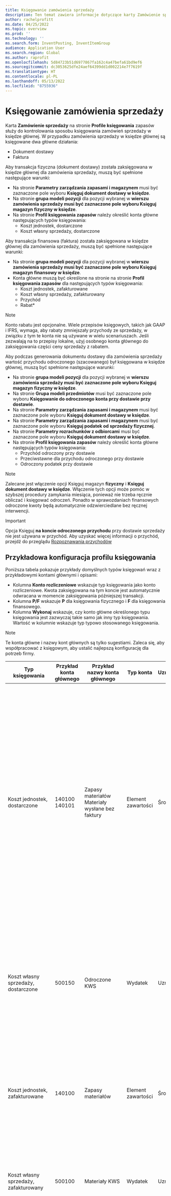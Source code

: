 ```yaml
---
title: Księgowanie zamówienia sprzedaży
description: Ten temat zawiera informacje dotyczące karty Zamówienie sprzedaży na stronie profilu księgowania zapasów.
author: rachelprofitt
ms.date: 04/25/2022
ms.topic: overview
ms.prod: ''
ms.technology: ''
ms.search.form: InventPosting, InventItemGroup
audience: Application User
ms.search.region: Global
ms.author: raprofit
ms.openlocfilehash: 5d84723b51d6977867fa162c4a47befa61bd9ef6
ms.sourcegitcommit: dc3053625dfe24aef64399dd1d002214e7f7619f
ms.translationtype: HT
ms.contentlocale: pl-PL
ms.lasthandoff: 05/13/2022
ms.locfileid: "8755936"
---
```

# <a name="sales-order-posting"></a>Księgowanie zamówienia sprzedaży

Karta **Zamówienie sprzedaży** na stronie **Profile księgowania** zapasów służy do kontrolowania sposobu księgowania zamówień sprzedaży w księdze głównej. W przypadku zamówienia sprzedaży w księdze głównej są księgowane dwa główne działania: 

- Dokument dostawy
- Faktura

Aby transakcja fizyczna (dokument dostawy) została zaksięgowana w księdze głównej dla zamówienia sprzedaży, muszą być spełnione następujące warunki:

- Na stronie **Parametry zarządzania zapasami i magazynem** musi być zaznaczone pole wyboru **Księguj dokument dostawy w księdze**.
- Na stronie **grupa modeli pozycji** dla pozycji wybranej w **wierszu zamówienia sprzedaży musi być zaznaczone pole wyboru Księguj magazyn fizyczny w księdze**.
- Na stronie **Profil księgowania zapasów** należy określić konta główne następujących typów księgowania:
  - Koszt jednostek, dostarczone
  - Koszt własny sprzedaży, dostarczone

Aby transakcja finansowa (faktura) została zaksięgowana w księdze głównej dla zamówienia sprzedaży, muszą być spełnione następujące warunki:

- Na stronie **grupa modeli pozycji** dla pozycji wybranej w **wierszu zamówienia sprzedaży musi być zaznaczone pole wyboru Księguj magazyn finansowy w księdze**.
- Konta główne muszą być określone na stronie na stronie **Profil księgowania zapasów** dla następujących typów księgowania:
  - Koszt jednostek, zafakturowane
  - Koszt własny sprzedaży, zafakturowany
  - Przychód
  - Rabat\*

> [!NOTE]
> Konto rabatu jest opcjonalne. Wiele przepisów księgowych, takich jak GAAP i IFRS, wymaga, aby rabaty zmniejszały przychody ze sprzedaży, w związku z tym te konta nie są używane w wielu scenariuszach. Jeśli zezwalają na to przepisy lokalne, użyj osobnego konta głównego do zaksięgowania części ceny sprzedaży z rabatem.

Aby podczas generowania dokumentu dostawy dla zamówienia sprzedaży wartość przychodu odroczonego (szacowanego) był księgowana w księdze głównej, muszą być spełnione następujące warunki:

- Na stronie **grupa modeli pozycji** dla pozycji wybranej w **wierszu zamówienia sprzedaży musi być zaznaczone pole wyboru Księguj magazyn fizyczny w księdze**.
- Na stronie **Grupa modeli przedmiotów** musi być zaznaczone pole wyboru **Księgowanie do odroczonego konta przy dostawie przy dostawie**.
- Na stronie **Parametry zarządzania zapasami i magazynem** musi być zaznaczone pole wyboru **Księguj dokument dostawy w księdze**.
- Na stronie **Parametry zarządzania zapasami i magazynem** musi być zaznaczone pole wyboru **Księguj podatek od sprzedaży fizycznej**.
- Na stronie **Parametry rozrachunków z odbiorcami** musi być zaznaczone pole wyboru **Księguj dokument dostawy w księdze**.
- Na stronie **Profil księgowania zapasów** należy określić konta główne następujących typów księgowania:
  - Przychód odroczony przy dostawie
  - Przeciwstawne dla przychodu odroczonego przy dostawie
  - Odroczony podatek przy dostawie

> [!NOTE]
> Zalecane jest włączenie opcji Księguj magazyn **fizyczny** i **Księguj dokument dostawy w księdze**. Włączenie tych opcji może pomóc w szybszej procedury zamykania miesiąca, ponieważ nie trzeba ręcznie obliczać i księgować odroczeń. Ponadto w sprawozdaniach finansowych odroczone kwoty będą automatycznie odzwierciedlane bez ręcznej interwencji.

> [!IMPORTANT]
> Opcja Księguj **na koncie odroczonego przychodu** przy dostawie sprzedaży nie jest używana w przychód. Aby uzyskać więcej informacji o przychód, przejdź do przeglądu [Rozpoznawania przychodów](/accounts-receivable/revenue-recognition-overview.md)

## <a name="sample-posting-profile-configuration"></a>Przykładowa konfiguracja profilu księgowania 

Poniższa tabela pokazuje przykłady domyślnych typów księgowań wraz z przykładowymi kontami głównymi i opisami:
 
- Kolumna **Konto rozliczeniowe** wskazuje typ księgowania jako konto rozliczeniowe. Kwota zaksięgowana na tym koncie jest automatycznie odwracana w momencie zaksięgowania późniejszej transakcji. 
- Kolumna **P/F** wskazuje **P** dla księgowania fizycznego i **F** dla księgowania finansowego. 
- Kolumna **Wykonaj** wskazuje, czy konto główne określonego typu księgowania jest zazwyczaj takie samo jak inny typ księgowania. Wartość w kolumnie wskazuje typ typowo stosowanego księgowania.

> [!NOTE]
> Te konta główne i nazwy kont głównych są tylko sugestiami. Zaleca się, aby współpracować z księgowym, aby ustalić najlepszą konfigurację dla potrzeb firmy.


| Typ księgowania | Przykład konta głównego | Przykład nazwy konta głównego | Typ konta | Uznanie/kredyt? | Konto rozliczeniowe | P/F | Śledzenie | Opis |
|------------|------------------------|-------------------------|--------------|---------|-------------------|------------|------|-------------------------|
| Koszt jednostek, dostarczone | 140100</br>140101 | Zapasy materiałów</br>Materiały wysłane bez faktury | Element zawartości | Środki | Tak | P | Koszt jednostek, zafakturowane | Używane podczas zaksięgowania dokumentu dostawy dla zamówienia sprzedaży. Konto przeciwstawne jest kosztem sprzedanych towarów, dostarczonych. Kwota na tym koncie jest wycofywana po zaksięgowaniu faktury zamówienia sprzedaży. Konto Zapasy materiałów wysłanych, które nie zostały zafakturowane, może być użyte do reprezentowania magazynu fizycznego, a konto zapasów materiałów można zarezerwować na podstawie aktualizacji finansowej. |
| Koszt własny sprzedaży, dostarczone | 500150 | Odroczone KWS | Wydatek | Uznanie | Tak | P  | Używane podczas zaksięgowania dokumentu dostawy dla zamówienia sprzedaży. Potrącenie na konto stanowi Koszt dostarczonych jednostek. Kwota na tym koncie jest wycofywana po zaksięgowaniu faktury zamówienia sprzedaży. |
| Koszt jednostek, zafakturowane | 140100 | Zapasy materiałów | Element zawartości | Środki | Nie | P | Koszt jednostek, dostarczone | Używane, gdy księgowana jest faktura zamówienia sprzedaży. Potrącenie na to konto stanowi Koszt sprzedanych towarów, zafakturowany. To konto reprezentuje zapasy w bilansie. |
| Koszt własny sprzedaży, zafakturowany | 500100 | Materiały KWS | Wydatek | Uznanie | Nie | P  | Używane, gdy księgowana jest faktura zamówienia sprzedaży. Potrącenie na to konto stanowi Koszt jednostek, zafakturowany. To konto reprezentuje KSZ w instrukcji P&amp;L. |
| Przychody (przychody z zamówienia sprzedaży*) | 400100 | Materiały przychodowe | Przychód | Środki | Nie | P   | Używane, gdy księgowana jest faktura zamówienia sprzedaży. Konto przeciwstawne do tego konta jest kontem rozrachunkowym (saldo odbiorcy*) w profilu **księgowania rozrachunków z odbiorcami**. |
| Prowizja (Sprzedaż, prowizja*) | 602150 | Wydatki z tytułu prowizji | Wydatek | Uznanie | Nie | P  | Używane, gdy prowizja jest włączona i obliczana dla sprzedaży oraz księgowana podczas procesu fakturowania zamówienia sprzedaży. Przeciwstawne dla tego konta jest prowizja od zobowiązań. |
| Konto przeciwstawne prowizji (Sprzedaż, Konto przeciwstawne prowizji*) | 201110 | Prowizje naliczone | Pasywa | Środki | Tak | P | Używane, gdy prowizja jest włączona i obliczana dla sprzedaży oraz księgowana podczas procesu fakturowania zamówienia sprzedaży. Potrącenie na tym rachunku stanowi koszt Komisji. |
| Przychód odroczony przy dostawie (Sprzedaż – Przychód dokumentu dostawy*) | 401400 | Naliczona sprzedaż | Przychód | Środki | Tak | P  | Używane, gdy przychód odroczony dla dostawy jest włączony i księgowany podczas przetwarzania dokumentu dostawy zamówienia sprzedaży. Kompensacja dla tego konta jest kompensacją przychodów odroczonych. Kwoty na tym koncie są automatycznie wycofywne po zaksięgowaniu faktury zamówienia sprzedaży. |
| Odroczona kompensacja przychodów przy dostawie (Sprzedaż – kompensacja przychodów z listu przewozowego)* | 130400 | Rozrachunki z odbiorcami — niefakturowane | Element zawartości | Uznanie | Tak | P  | Używane, gdy przychód odroczony dla dostawy jest włączony i księgowany podczas przetwarzania dokumentu dostawy zamówienia sprzedaży. Przesunięciem na tym koncie jest Przychód odroczony w momencie dostawy. Kwoty na tym koncie są automatycznie wycofywne po zaksięgowaniu faktury zamówienia sprzedaży. |
| Odroczony podatek od sprzedaży przy dostawie (sprzedaż, podatek od listu przewozowego*) | 250500 | Odroczony podatek od sprzedaży | Pasywa | Środki | Tak | P  | Używane, gdy jest włączony przychód odroczony dla dostawy i jest włączony podatek fizyczny księgowany. Kwota podatku jest księgowana podczas przetwarzania dokumentu dostawy zamówienia sprzedaży. |

\*Wartości podane w nawiasach w tej tabeli reprezentują wartości używane w polu **Typ księgowania** na stronie **Transakcje z voucherami**. **Typ księgowania** możesz wyświetlić na stronie **Transakcje z voucherami** na karcie **Ogólne**.

## <a name="sales-category-posting"></a>Publikowanie kategorii sprzedaży

Zamiast ustawiać księgowanie zapasów dla wszystkich towarów, grupy towarów lub pojedynczych towarów, można skonfigurować kategorie i kontrolować księgowanie w księdze według kategorii sprzedaży. Aby uzyskać więcej informacji na temat konfigurowania hierarchii kategorii i przypisywania kategorii do produktów, przejdź do [Tworzenie hierarchii klasyfikacji produktów](/supply-chain/pim/tasks/create-hierarchy-product-classification.md) i [Klasyfikuj produkt za pomocą hierarchii kategorii](/supply-chain/pim/tasks/classify-product-category-hierarchies.md).

Po utworzeniu hierarchii kategorii należy przypisać hierarchię do jednego lub większej liczby typów. Aby w zamówieniach sprzedaży użyć hierarchii kategorii, należy przypisać kategorię do typu hierarchii kategorii sprzedaży. Aby uzyskać więcej informacji, przejdź do [Informacje o hierarchiach kategorii](/dynamicsax-2012/appuser-itpro/about-category-hierarchies.md).

## <a name="create-revenue-posting-by-sales-category"></a>Utwórz księgowanie przychodów według kategorii sprzedaży

Aby przypisać księgowania w księdze do zamówienia sprzedaży na podstawie kategorii sprzedaży, należy wykonać następujące czynności:

1. Przejdź do **Zarządzanie zapasami** > **Konfiguracja** > **Księgowanie** > **Księgowanie**.
2. Kliknij kartę **Sprzedaż**.
3. Wybierz przycisk radio dla typu księgowania, który chcesz skonfigurować (na przykład **Przychód**).
4. Wybierz pozycję **Nowy**.
5. W polu **Kod towaru** wybierz **Kategoria**.
6. W polu **Relacja kategorii** wybierz kategorię dla profilu księgowania.
7. W polu **Kod konta** wybierz opcję **Tabela**, **Grupa** lub **Wszystko**. Na przykład, aby zastosować profil księgowania do wszystkich odbiorców, wybierz opcję **Wszystko**.
   - Jeśli wybrałeś **Tabela** w kroku 6, wybierz konkretny **Numer dostawcy** dla profilu księgowania w polu **Relacja konta**.
   - Jeśli wybrałeś **Grupa** w kroku 6, wybierz konkretny **Grupa dostawcy** dla profilu księgowania w polu **Relacja konta**.
   - Jeśli w kroku 6 wybierzesz **Wszystko**, pole **Relacja konta** pozostanie puste.

8. Aby skojarzyć określoną grupę podatku z wybranym typem księgowania, należy wybrać **Grupę podatku**. Jeśli to pole pozostanie puste, dany typ księgowania będzie dotyczyć wszystkich istniejących grup podatków. Księgowanie określone dla grup podatków dotyczy tylko transakcji wykonanych w związku ze sprzedażą i zakupami.

9. W polu **Konto główne** określ numer konta, na które ma być zaksięgowany typ konta. Należy wybrać jeden z numerów kont istniejących w planie kont.
